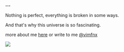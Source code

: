 ### ...

Nothing is perfect, everything is broken in some ways.

And that's why this universe is so fascinating.

more about me [here](https://vimfn.in) or write to me [@vimfnx](https://x.com/vimfnx)

<img align="left" src="https://visitor-badge.laobi.icu/badge?page_id=itsag.itag&.visitor-badge&right_color=black&left_text=visits&format=true" />
